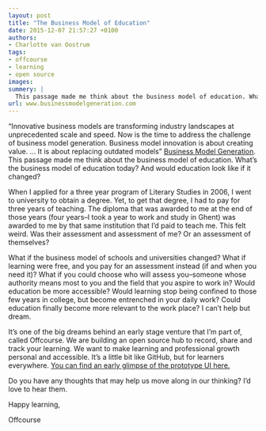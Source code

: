 ```yaml
---
layout: post
title: "The Business Model of Education"
date: 2015-12-07 21:57:27 +0100
authors: 
- Charlotte van Oostrum
tags:
- offcourse
- learning
- open source
images: 
summery: |
  This passage made me think about the business model of education. What’s the business model of education today? And would education look like if it changed?  
url: www.businessmodelgeneration.com
---
```

“Innovative business models are transforming industry landscapes at unprecedented scale and speed. Now is the time to address the challenge of business model generation. Business model innovation is about creating value. … It is about replacing outdated models” [Business Model Generation](www.businessmodelgeneration.com). This passage made me think about the business model of education. What’s the business model of education today? And would education look like if it changed? 

When I applied for a three year program of Literary Studies in 2006, I went to university to obtain a degree. Yet, to get that degree, I had to pay for three years of teaching. The diploma that was awarded to me at the end of those years (four years–I took a year to work and study in Ghent) was awarded to me by that same institution that I’d paid to teach me. This felt weird. Was their assessment and assessment of me? Or an assessment of themselves?

What if the business model of schools and universities changed? What if learning were free, and you pay for an assessment instead (if and when you need it)? What if you could choose who will assess you–someone whose authority means most to you and the field that you aspire to work in? Would education be more accessible? Would learning stop being confined to those few years in college, but become entrenched in your daily work? Could education finally become more relevant to the work place? I can’t help but dream. 

It’s one of the big dreams behind an early stage venture that I’m part of, called Offcourse. We are building an open source hub to record, share and track your learning. We want to make learning and professional growth personal and accessible. It’s a little bit like GitHub, but for learners everywhere. [You can find an early glimpse of the prototype UI here.](staging.offcourse.io) 

Do you have any thoughts that may help us move along in our thinking? I’d love to hear them. 

Happy learning, 

Offcourse